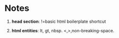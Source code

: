 # Notes

1. **head section**: !=basic html boilerplate shortcut

1. **html entities**: lt, gt, nbsp. <,>,non-breaking-space.
